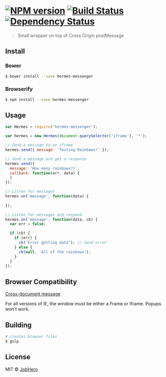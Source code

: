 #  [![NPM version][npm-image]][npm-url] [![Build Status][travis-image]][travis-url] [![Dependency Status][daviddm-image]][daviddm-url]

> Small wrapper on top of Cross Origin postMessage


## Install

### Bower
```sh
$ bower install --save hermes-messenger
```

### Browserify
```sh
$ npm install --save hermes-messenger
```

## Usage

```js
var Hermes = require('hermes-messenger');

var hermes = new Hermes(document.querySelector('iframe'), '*');

// Send a message to an iframe
hermes.send({ message: 'Testing Rainbows!' });

// Send a message and get a response
hermes.send({
  message: 'How many rainbows?!',
  callback: function(err, data) {
  }
});

// Listen for messages
hermes.on('message', function(data) {
  
});

// Listen for messages and respond
hermes.on('message', function(data, cb) {
  var err = false;

  if (cb) {
    if (err) {
      cb('Error getting data'); // Send error
    } else {
      cb(null, 'All of the rainbows');
    }
  }
});
```

## Browser Compatibility

[Cross-document message](http://caniuse.com/#feat=x-doc-messaging)

For all versions of IE, the window must be either a Frame or Iframe. Popups won't work.

## Building

```sh
# creates browser files
$ gulp
```

## License

MIT © [JobHero](gojobhero.com)


[npm-image]: https://badge.fury.io/js/hermes-messenger.svg
[npm-url]: https://npmjs.org/package/hermes-messenger
[travis-image]: https://travis-ci.org/JetFault/hermes-messenger.svg?branch=master
[travis-url]: https://travis-ci.org/JetFault/hermes-messenger
[daviddm-image]: https://david-dm.org/JetFault/hermes-messenger.svg?theme=shields.io
[daviddm-url]: https://david-dm.org/JetFault/hermes-messenger
